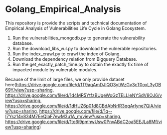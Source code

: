 # Golang_Empirical_Analysis
This repository is provide the scripts and technical documentation of Empirical Analysis of Vulnerabilities Life Cycle in Golang Ecosystem.

1. Run the vulnerabilities_mongodb.py to generate the vulnerability database.
2. Run the download_libs_vul.py to download the vulnerable repositories.
3. Run the index_crawl.py to crawl the index of Golang.
4. Download the dependency relation from Bigquery Database.
5. Run the get_exactly_patch_time.py to obtain the exactly fix time of impacted module by vulnerable modules.

Because of the limit of large files, we only provide dataset here(https://drive.google.com/file/d/1T9aqAmDJlQO3ytWzGv3cT0oxL3yOB69Y/view?usp=sharing, https://drive.google.com/file/d/1d4MR5YtfzBUgeWoGzTELLIeNYSdV8OJ6/view?usp=sharing, https://drive.google.com/file/d/1dHUZ6p01d8CBdAbNrIR3qqArIyne7QiA/view?usp=sharing, https://drive.google.com/file/d/1q--I7Ysz14v834M7EeQIaF7ewM3u1A_m/view?usp=sharing, https://drive.google.com/file/d/1to6i9pmhwUsw0PnvABdC2oa5EEJLa8Mf/view?usp=sharing)

